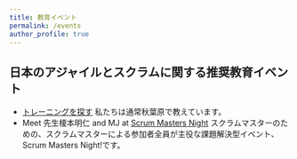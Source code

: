 ```yaml
---
title: 教育イベント
permalink: /events
author_profile: true
---
```

## 日本のアジャイルとスクラムに関する推奨教育イベント
* [トレーニングを探す](https://www.odd-e.jp/training/) 私たちは通常秋葉原で教えています。
* Meet 先生榎本明仁 and MJ at [Scrum Masters Night](https://smn.connpass.com/) スクラムマスターのための、スクラムマスターによる参加者全員が主役な課題解決型イベント、Scrum Masters Night!です。
